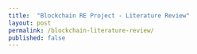 ```yaml
---
title:  "Blockchain RE Project - Literature Review"
layout: post
permalink: /blockchain-literature-review/
published: false
---
```



